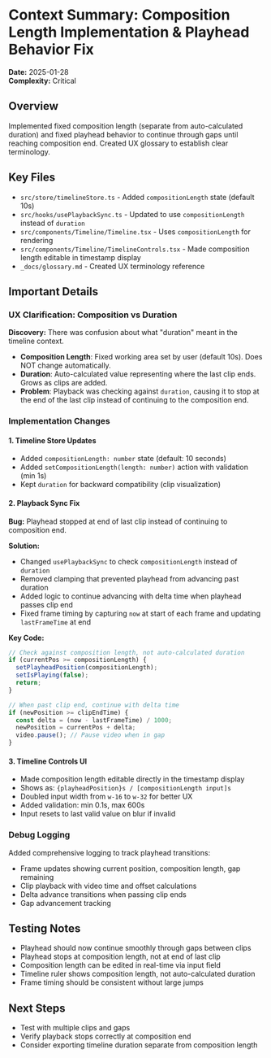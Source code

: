 # Context Summary: Composition Length Implementation & Playhead Behavior Fix

**Date:** 2025-01-28  
**Complexity:** Critical

## Overview
Implemented fixed composition length (separate from auto-calculated duration) and fixed playhead behavior to continue through gaps until reaching composition end. Created UX glossary to establish clear terminology.

## Key Files
- `src/store/timelineStore.ts` - Added `compositionLength` state (default 10s)
- `src/hooks/usePlaybackSync.ts` - Updated to use `compositionLength` instead of `duration`
- `src/components/Timeline/Timeline.tsx` - Uses `compositionLength` for rendering
- `src/components/Timeline/TimelineControls.tsx` - Made composition length editable in timestamp display
- `_docs/glossary.md` - Created UX terminology reference

## Important Details

### UX Clarification: Composition vs Duration
**Discovery:** There was confusion about what "duration" meant in the timeline context.

- **Composition Length**: Fixed working area set by user (default 10s). Does NOT change automatically.
- **Duration**: Auto-calculated value representing where the last clip ends. Grows as clips are added.
- **Problem**: Playback was checking against `duration`, causing it to stop at the end of the last clip instead of continuing to the composition end.

### Implementation Changes

#### 1. Timeline Store Updates
- Added `compositionLength: number` state (default: 10 seconds)
- Added `setCompositionLength(length: number)` action with validation (min 1s)
- Kept `duration` for backward compatibility (clip visualization)

#### 2. Playback Sync Fix
**Bug:** Playhead stopped at end of last clip instead of continuing to composition end.

**Solution:**
- Changed `usePlaybackSync` to check `compositionLength` instead of `duration`
- Removed clamping that prevented playhead from advancing past duration
- Added logic to continue advancing with delta time when playhead passes clip end
- Fixed frame timing by capturing `now` at start of each frame and updating `lastFrameTime` at end

**Key Code:**
```typescript
// Check against composition length, not auto-calculated duration
if (currentPos >= compositionLength) {
  setPlayheadPosition(compositionLength);
  setIsPlaying(false);
  return;
}

// When past clip end, continue with delta time
if (newPosition >= clipEndTime) {
  const delta = (now - lastFrameTime) / 1000;
  newPosition = currentPos + delta;
  video.pause(); // Pause video when in gap
}
```

#### 3. Timeline Controls UI
- Made composition length editable directly in the timestamp display
- Shows as: `{playheadPosition}s / [compositionLength input]s`
- Doubled input width from `w-16` to `w-32` for better UX
- Added validation: min 0.1s, max 600s
- Input resets to last valid value on blur if invalid

### Debug Logging
Added comprehensive logging to track playhead transitions:
- Frame updates showing current position, composition length, gap remaining
- Clip playback with video time and offset calculations
- Delta advance transitions when passing clip ends
- Gap advancement tracking

## Testing Notes
- Playhead should now continue smoothly through gaps between clips
- Playhead stops at composition length, not at end of last clip
- Composition length can be edited in real-time via input field
- Timeline ruler shows composition length, not auto-calculated duration
- Frame timing should be consistent without large jumps

## Next Steps
- Test with multiple clips and gaps
- Verify playback stops correctly at composition end
- Consider exporting timeline duration separate from composition length

